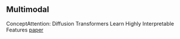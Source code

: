 ## Multimodal

ConceptAttention: Diffusion Transformers Learn Highly Interpretable Features [paper](https://arxiv.org/pdf/2502.04320)

 